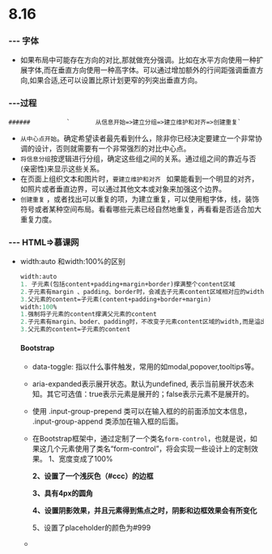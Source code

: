 # 8.16

### --- 字体

- 如果布局中可能存在方向的对比,那就做充分强调。比如在水平方向使用一种扩展字体,而在垂直方向使用一种高字体。可以通过增加额外的行间距强调垂直方向,如果合适,还可以设置比原计划更窄的列突出垂直方向。

### ---过程

	######  		`		从信息开始=>建立分组=>建立维护和对齐=>创建重复`	

- `从中心点开始`。确定希望读者最先看到什么，除非你已经决定要建立一个非常协调的设计，否则就需要有一个非常强烈的对比中心点。
- `将信息分组`按逻辑进行分组，确定这些组之间的关系。通过组之间的靠近与否(亲密性)来显示这些关系。
-  在页面上组织文本和图片时，`要建立维护和对齐 ` 如果能看到一个明显的对齐，如照片或者垂直边界，可以通过其他文本或对象来加强这个边界。
- `创建重复` ，或者找出可以重复的项，为建立重复，可以使用粗字体，线，装饰符号或者某种空间布局。看看哪些元素已经自然地重复，再看看是否适合加大重复力度。

### ---  HTML=>慕课网

- width:auto 和width:100%的区别

  ```commonlisp
  width:auto
  1. 子元素(包括content+padding+margin+border)撑满整个content区域
  2.子元素有margin 、padding、border时，会减去子元素content区域相对应的width值
  3.父元素的content=子元素(content+padding+border+margin)
  width:100%
  1.强制将子元素的content撑满父元素的content
  2.子元素有margin、boder、padding时，不改变子元素content区域的width,而是溢出父盒子，保持原有值
  3.父元素的content=子元素的content
  ```

  #### Bootstrap

  - data-toggle: 指以什么事件触发，常用的如modal,popover,tooltips等。

  - aria-expanded表示展开状态。默认为undefined, 表示当前展开状态未知。其它可选值：true表示元素是展开的；false表示元素不是展开的。

  - 使用 .input-group-prepend 类可以在输入框的的前面添加文本信息， .input-group-append 类添加在输入框的后面。

  - 在Bootstrap框架中，通过定制了一个类名`form-control`，也就是说，如果这几个元素使用了类名“form-control”，将会实现一些设计上的定制效果。
    1、宽度变成了100%

    **2、设置了一个浅灰色（#ccc）的边框**

    **3、具有4px的圆角**

    **4、设置阴影效果，并且元素得到焦点之时，阴影和边框效果会有所变化**

    5、设置了placeholder的颜色为#999

  - 